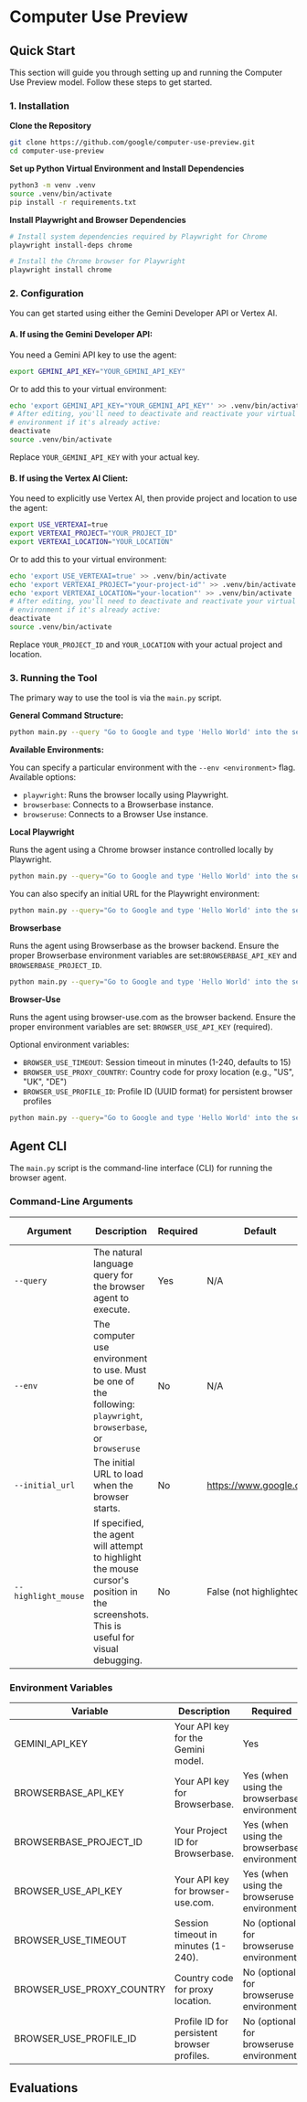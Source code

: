 # Computer Use Preview

## Quick Start

This section will guide you through setting up and running the Computer Use Preview model. Follow these steps to get started.

### 1. Installation

**Clone the Repository**

```bash
git clone https://github.com/google/computer-use-preview.git
cd computer-use-preview
```

**Set up Python Virtual Environment and Install Dependencies**

```bash
python3 -m venv .venv
source .venv/bin/activate
pip install -r requirements.txt
```

**Install Playwright and Browser Dependencies**

```bash
# Install system dependencies required by Playwright for Chrome
playwright install-deps chrome

# Install the Chrome browser for Playwright
playwright install chrome
```

### 2. Configuration
You can get started using either the Gemini Developer API or Vertex AI.

#### A. If using the Gemini Developer API:

You need a Gemini API key to use the agent:

```bash
export GEMINI_API_KEY="YOUR_GEMINI_API_KEY"
```

Or to add this to your virtual environment:

```bash
echo 'export GEMINI_API_KEY="YOUR_GEMINI_API_KEY"' >> .venv/bin/activate
# After editing, you'll need to deactivate and reactivate your virtual
# environment if it's already active:
deactivate
source .venv/bin/activate
```

Replace `YOUR_GEMINI_API_KEY` with your actual key.

#### B. If using the Vertex AI Client:

You need to explicitly use Vertex AI, then provide project and location to use the agent:

```bash
export USE_VERTEXAI=true
export VERTEXAI_PROJECT="YOUR_PROJECT_ID"
export VERTEXAI_LOCATION="YOUR_LOCATION"
```

Or to add this to your virtual environment:

```bash
echo 'export USE_VERTEXAI=true' >> .venv/bin/activate
echo 'export VERTEXAI_PROJECT="your-project-id"' >> .venv/bin/activate
echo 'export VERTEXAI_LOCATION="your-location"' >> .venv/bin/activate
# After editing, you'll need to deactivate and reactivate your virtual
# environment if it's already active:
deactivate
source .venv/bin/activate
```

Replace `YOUR_PROJECT_ID` and `YOUR_LOCATION` with your actual project and location.

### 3. Running the Tool

The primary way to use the tool is via the `main.py` script.

**General Command Structure:**

```bash
python main.py --query "Go to Google and type 'Hello World' into the search bar"
```

**Available Environments:**

You can specify a particular environment with the ```--env <environment>``` flag.  Available options:

- `playwright`: Runs the browser locally using Playwright.
- `browserbase`: Connects to a Browserbase instance.
- `browseruse`: Connects to a Browser Use instance.

**Local Playwright**

Runs the agent using a Chrome browser instance controlled locally by Playwright.

```bash
python main.py --query="Go to Google and type 'Hello World' into the search bar" --env="playwright"
```

You can also specify an initial URL for the Playwright environment:

```bash
python main.py --query="Go to Google and type 'Hello World' into the search bar" --env="playwright" --initial_url="https://www.google.com/search?q=latest+AI+news"
```

**Browserbase**

Runs the agent using Browserbase as the browser backend. Ensure the proper Browserbase environment variables are set:`BROWSERBASE_API_KEY` and `BROWSERBASE_PROJECT_ID`.

```bash
python main.py --query="Go to Google and type 'Hello World' into the search bar" --env="browserbase"
```

**Browser-Use**

Runs the agent using browser-use.com as the browser backend. Ensure the proper environment variables are set: `BROWSER_USE_API_KEY` (required).

Optional environment variables:

- `BROWSER_USE_TIMEOUT`: Session timeout in minutes (1-240, defaults to 15)
- `BROWSER_USE_PROXY_COUNTRY`: Country code for proxy location (e.g., "US", "UK", "DE")
- `BROWSER_USE_PROFILE_ID`: Profile ID (UUID format) for persistent browser profiles

```bash
python main.py --query="Go to Google and type 'Hello World' into the search bar" --env="browseruse"
```

## Agent CLI

The `main.py` script is the command-line interface (CLI) for running the browser agent.

### Command-Line Arguments

| Argument            | Description                                                                                                                            | Required | Default                 | Supported Environment(s) |
| ------------------- | -------------------------------------------------------------------------------------------------------------------------------------- | -------- | ----------------------- | ------------------------ |
| `--query`           | The natural language query for the browser agent to execute.                                                                           | Yes      | N/A                     | All                      |
| `--env`             | The computer use environment to use. Must be one of the following: `playwright`, `browserbase`, or `browseruse`                        | No       | N/A                     | All                      |
| `--initial_url`     | The initial URL to load when the browser starts.                                                                                       | No       | https://www.google.com  | `playwright`             |
| `--highlight_mouse` | If specified, the agent will attempt to highlight the mouse cursor's position in the screenshots. This is useful for visual debugging. | No       | False (not highlighted) | `playwright`             |

### Environment Variables

| Variable                  | Description                                                              | Required                                                    |
| ------------------------- | ------------------------------------------------------------------------ | ----------------------------------------------------------- |
| GEMINI_API_KEY            | Your API key for the Gemini model.                                       | Yes                                                         |
| BROWSERBASE_API_KEY       | Your API key for Browserbase.                                            | Yes (when using the browserbase environment)                |
| BROWSERBASE_PROJECT_ID    | Your Project ID for Browserbase.                                         | Yes (when using the browserbase environment)                |
| BROWSER_USE_API_KEY       | Your API key for browser-use.com.                                        | Yes (when using the browseruse environment)                 |
| BROWSER_USE_TIMEOUT       | Session timeout in minutes (1-240).                                      | No (optional for browseruse environment)                    |
| BROWSER_USE_PROXY_COUNTRY | Country code for proxy location.                                         | No (optional for browseruse environment)                    |
| BROWSER_USE_PROFILE_ID    | Profile ID for persistent browser profiles.                              | No (optional for browseruse environment)                    |

## Evaluations
